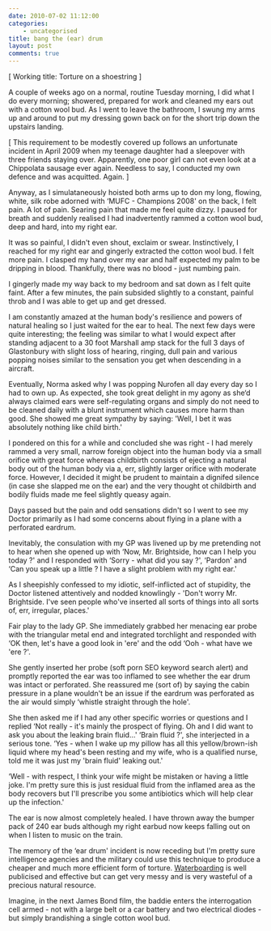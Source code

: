```yaml
---
date: 2010-07-02 11:12:00
categories:
    - uncategorised
title: bang the (ear) drum
layout: post
comments: true
---
```

[ Working title: Torture on a shoestring ]

A couple of weeks ago on a normal, routine Tuesday morning, I did what I
do every morning; showered, prepared for work and cleaned my ears out
with a cotton wool bud. As I went to leave the bathroom, I swung my arms
up and around to put my dressing gown back on for the short trip down
the upstairs landing.

[ This requirement to be modestly covered up follows an unfortunate
incident in April 2009 when my teenage daughter had a sleepover with
three friends staying over. Apparently, one poor girl can not even look
at a Chippolata sausage ever again. Needless to say, I conducted my own
defence and was acquitted. Again. ]

Anyway, as I simulataneously hoisted both arms up to don my long,
flowing, white, silk robe adorned with ‘MUFC - Champions 2008' on the
back, I felt pain. A lot of pain. Searing pain that made me feel quite
dizzy. I paused for breath and suddenly realised I had inadvertently
rammed a cotton wool bud, deep and hard, into my right ear.

It was so painful, I didn't even shout, exclaim or swear. Instinctively,
I reached for my right ear and gingerly extracted the cotton wool bud. I
felt more pain. I clasped my hand over my ear and half expected my palm
to be dripping in blood. Thankfully, there was no blood - just numbing
pain.

I gingerly made my way back to my bedroom and sat down as I felt quite
faint. After a few minutes, the pain subsided slightly to a constant,
painful throb and I was able to get up and get dressed.

I am constantly amazed at the human body's resilience and powers of
natural healing so I just waited for the ear to heal. The next few days
were quite interesting; the feeling was similar to what I would expect
after standing adjacent to a 30 foot Marshall amp stack for the full 3
days of Glastonbury with slight loss of hearing, ringing, dull pain and
various popping noises similar to the sensation you get when descending
in a aircraft.

Eventually, Norma asked why I was popping Nurofen all day every day so I
had to own up. As expected, she took great delight in my agony as she‘d
always claimed ears were self-regulating organs and simply do not need
to be cleaned daily with a blunt instrument which causes more harm than
good. She showed me great sympathy by saying: 'Well, I bet it was
absolutely nothing like child birth.'

I pondered on this for a while and concluded she was right - I had
merely rammed a very small, narrow foreign object into the human body
via a small orifice with great force whereas childbirth consists of
ejecting a natural body out of the human body via a, err, slightly
larger orifice with moderate force. However, I decided it might be
prudent to maintain a dignifed silence (in case she slapped me on the
ear) and the very thought ot childbirth and bodily fluids made me feel
slightly queasy again.

Days passed but the pain and odd sensations didn't so I went to see my
Doctor primarily as I had some concerns about flying in a plane with a
perforated eardrum.

Inevitably, the consulation with my GP was livened up by me pretending
not to hear when she opened up with ‘Now, Mr. Brightside, how can I help
you today ?' and I responded with ‘Sorry - what did you say ?', ‘Pardon'
and ‘Can you speak up a little ? I have a slight problem with my right
ear.'

As I sheepishly confessed to my idiotic, self-inflicted act of
stupidity, the Doctor listened attentively and nodded knowlingly -
'Don't worry Mr. Brightside. I've seen people who've inserted all sorts
of things into all sorts of, err, irregular, places.'

Fair play to the lady GP. She immediately grabbed her menacing ear probe
with the triangular metal end and integrated torchlight and responded
with ‘OK then, let's have a good look in 'ere' and the odd ‘Ooh - what
have we 'ere ?'.

She gently inserted her probe (soft porn SEO keyword search alert) and
promptly reported the ear was too inflamed to see whether the ear drum
was intact or perforated. She reassured me (sort of) by saying the cabin
pressure in a plane wouldn't be an issue if the eardrum was perforated
as the air would simply ‘whistle straight through the hole'.

She then asked me if I had any other specific worries or questions and I
replied ‘Not really - it's mainly the prospect of flying. Oh and I did
want to ask you about the leaking brain fluid…' ‘Brain fluid ?', she
interjected in a serious tone. ‘Yes - when I wake up my pillow has all
this yellow/brown-ish liquid where my head's been resting and my wife,
who is a qualified nurse, told me it was just my 'brain fluid' leaking
out.'

‘Well - with respect, I think your wife might be mistaken or having a
little joke. I'm pretty sure this is just residual fluid from the
inflamed area as the body recovers but I'll prescribe you some
antibiotics which will help clear up the infection.'

The ear is now almost completely healed. I have thrown away the bumper
pack of 240 ear buds although my right earbud now keeps falling out on
when I listen to music on the train.

The memory of the ‘ear drum' incident is now receding but I'm pretty
sure intelligence agencies and the military could use this technique to
produce a cheaper and much more efficient form of torture.
[Waterboarding][] is well publicised and effective but can get very
messy and is very wasteful of a precious natural resource.

Imagine, in the next James Bond film, the baddie enters the
interrogation cell armed - not with a large belt or a car battery and
two electrical diodes - but simply brandishing a single cotton wool bud.

  [Waterboarding]: http://davidmarsden.info/waterboarding-on-the-nhs

